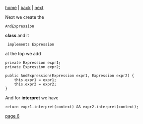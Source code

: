 [home](./page01.md) | [back](./page04.md) | [next](./page06.md)

Next we create the
```
AndExpression
```
**class** and it
```
 implements Expression
```
at the top we add
```
private Expression expr1;
private Expression expr2;

public AndExpression(Expression expr1, Expression expr2) {
    this.expr1 = expr1;
    this.expr2 = expr2;
}
```
And for **interpret** we have
```
return expr1.interpret(context) && expr2.interpret(context);
```



[page 6](./page06.md)

